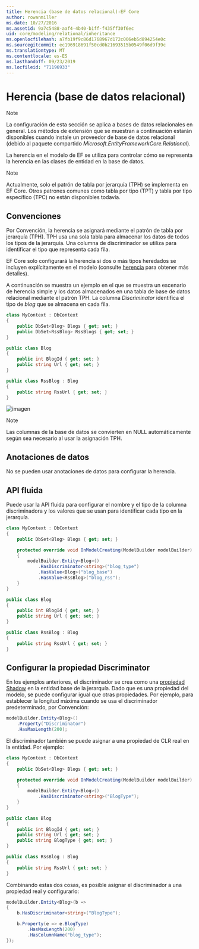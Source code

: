 ```yaml
---
title: Herencia (base de datos relacional)-EF Core
author: rowanmiller
ms.date: 10/27/2016
ms.assetid: 9a7c5488-aaf4-4b40-b1ff-f435ff30f6ec
uid: core/modeling/relational/inheritance
ms.openlocfilehash: a7fb19f9c86d1768967d172c006eb5d894254e0c
ms.sourcegitcommit: ec196918691f50cd0b21693515b0549f06d9f39c
ms.translationtype: MT
ms.contentlocale: es-ES
ms.lasthandoff: 09/23/2019
ms.locfileid: "71196933"
---
```

# <a name="inheritance-relational-database"></a>Herencia (base de datos relacional)

> [!NOTE]  
> La configuración de esta sección se aplica a bases de datos relacionales en general. Los métodos de extensión que se muestran a continuación estarán disponibles cuando instale un proveedor de base de datos relacional (debido al paquete compartido *Microsoft.EntityFrameworkCore.Relational*).

La herencia en el modelo de EF se utiliza para controlar cómo se representa la herencia en las clases de entidad en la base de datos.

> [!NOTE]  
> Actualmente, solo el patrón de tabla por jerarquía (TPH) se implementa en EF Core. Otros patrones comunes como tabla por tipo (TPT) y tabla por tipo específico (TPC) no están disponibles todavía.

## <a name="conventions"></a>Convenciones

Por Convención, la herencia se asignará mediante el patrón de tabla por jerarquía (TPH). TPH usa una sola tabla para almacenar los datos de todos los tipos de la jerarquía. Una columna de discriminador se utiliza para identificar el tipo que representa cada fila.

EF Core solo configurará la herencia si dos o más tipos heredados se incluyen explícitamente en el modelo (consulte [herencia](../inheritance.md) para obtener más detalles).

A continuación se muestra un ejemplo en el que se muestra un escenario de herencia simple y los datos almacenados en una tabla de base de datos relacional mediante el patrón TPH. La columna *Discriminator* identifica el tipo de *blog* que se almacena en cada fila.

<!-- [!code-csharp[Main](samples/core/relational/Modeling/Conventions/InheritanceDbSets.cs)] -->
``` csharp
class MyContext : DbContext
{
    public DbSet<Blog> Blogs { get; set; }
    public DbSet<RssBlog> RssBlogs { get; set; }
}

public class Blog
{
    public int BlogId { get; set; }
    public string Url { get; set; }
}

public class RssBlog : Blog
{
    public string RssUrl { get; set; }
}
```

![imagen](_static/inheritance-tph-data.png)

>[!NOTE]
> Las columnas de la base de datos se convierten en NULL automáticamente según sea necesario al usar la asignación TPH.

## <a name="data-annotations"></a>Anotaciones de datos

No se pueden usar anotaciones de datos para configurar la herencia.

## <a name="fluent-api"></a>API fluida

Puede usar la API fluida para configurar el nombre y el tipo de la columna discriminadora y los valores que se usan para identificar cada tipo en la jerarquía.

<!-- [!code-csharp[Main](samples/core/relational/Modeling/FluentAPI/InheritanceTPHDiscriminator.cs?highlight=7,8,9,10)] -->
``` csharp
class MyContext : DbContext
{
    public DbSet<Blog> Blogs { get; set; }

    protected override void OnModelCreating(ModelBuilder modelBuilder)
    {
        modelBuilder.Entity<Blog>()
            .HasDiscriminator<string>("blog_type")
            .HasValue<Blog>("blog_base")
            .HasValue<RssBlog>("blog_rss");
    }
}

public class Blog
{
    public int BlogId { get; set; }
    public string Url { get; set; }
}

public class RssBlog : Blog
{
    public string RssUrl { get; set; }
}
```

## <a name="configuring-the-discriminator-property"></a>Configurar la propiedad Discriminator

En los ejemplos anteriores, el discriminador se crea como una [propiedad Shadow](xref:core/modeling/shadow-properties) en la entidad base de la jerarquía. Dado que es una propiedad del modelo, se puede configurar igual que otras propiedades. Por ejemplo, para establecer la longitud máxima cuando se usa el discriminador predeterminado, por Convención:

```C#
modelBuilder.Entity<Blog>()
    .Property("Discriminator")
    .HasMaxLength(200);
```

El discriminador también se puede asignar a una propiedad de CLR real en la entidad. Por ejemplo:
```C#
class MyContext : DbContext
{
    public DbSet<Blog> Blogs { get; set; }

    protected override void OnModelCreating(ModelBuilder modelBuilder)
    {
        modelBuilder.Entity<Blog>()
            .HasDiscriminator<string>("BlogType");
    }
}

public class Blog
{
    public int BlogId { get; set; }
    public string Url { get; set; }
    public string BlogType { get; set; }
}

public class RssBlog : Blog
{
    public string RssUrl { get; set; }
}
```

Combinando estas dos cosas, es posible asignar el discriminador a una propiedad real y configurarlo:
```C#
modelBuilder.Entity<Blog>(b =>
{
    b.HasDiscriminator<string>("BlogType");

    b.Property(e => e.BlogType)
        .HasMaxLength(200)
        .HasColumnName("blog_type");
});
```
